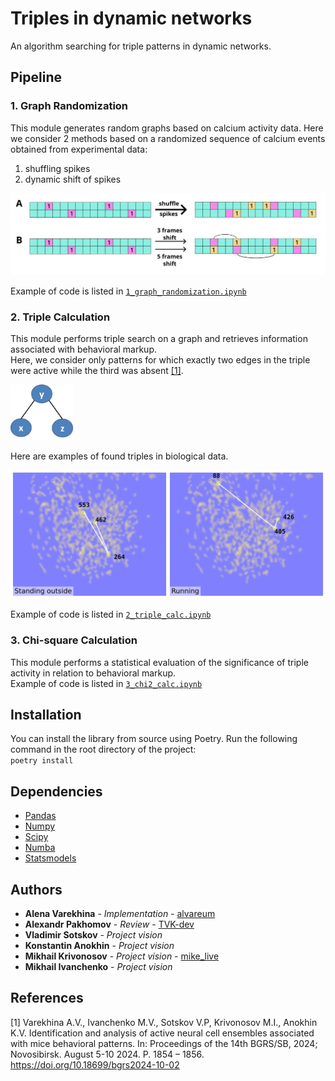 # Triples in dynamic networks  

An algorithm searching for triple patterns in dynamic networks.  

## Pipeline

### 1. Graph Randomization  
This module generates random graphs based on calcium activity data. Here we consider 2 methods based on a randomized sequence of calcium events obtained from experimental data:  
1) shuffling spikes  
2) dynamic shift of spikes   

![random_graphs](./images/graph_randomization_cut2.svg)  

 Example of code is listed in [`1_graph_randomization.ipynb`](notebooks/1_graph_randomization.ipynb)  
### 2. Triple Calculation  
This module performs triple search on a graph and retrieves information associated with behavioral markup.  
Here, we consider only patterns for which exactly two edges in the triple were active while the third was absent [[1]](#1).  

<img src="./images/triple_configuration.png" width="100"> 

Here are examples of found triples in biological data.

<img src="./images/two_triples_with_label.svg" width="600">  

Example of code is listed in [`2_triple_calc.ipynb`](notebooks/2_triple_calc.ipynb)  
### 3. Chi-square Calculation  
This module performs a statistical evaluation of the significance of triple activity in relation to behavioral markup.  
Example of code is listed in [`3_chi2_calc.ipynb`](notebooks/3_chi2_calc.ipynb)  

## Installation 
You can install the library from source using Poetry. Run the following command in the root directory of the project:  
`poetry install`

## Dependencies  
- [Pandas](https://github.com/pandas-dev/pandas)  
- [Numpy](https://numpy.org/)  
- [Scipy](https://scipy.org/)  
- [Numba](https://numba.pydata.org)  
- [Statsmodels](https://www.statsmodels.org/)

## Authors
* **Alena Varekhina**  - *Implementation* - [alvareum](https://github.com/alvareum)
* **Alexandr Pakhomov** - *Review* - [TVK-dev](https://github.com/TVK-dev)
* **Vladimir Sotskov** - *Project vision*
* **Konstantin Anokhin** - *Project vision*
* **Mikhail Krivonosov** - *Project vision* - [mike_live](https://github.com/mike-live)
* **Mikhail Ivanchenko** - *Project vision*

## References

<a id="1">[1]</a> 
Varekhina A.V., Ivanchenko M.V., Sotskov V.P, Krivonosov M.I., Anokhin K.V. 
Identification and analysis of active neural cell ensembles associated with mice behavioral patterns. 
In: Proceedings of the 14th BGRS/SB, 2024; Novosibirsk. August 5-10 2024. P. 1854 – 1856. 
https://doi.org/10.18699/bgrs2024-10-02
